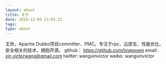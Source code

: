 ```yaml
---
layout: about
title: 关于
date: 2018-12-09 23:03:22
tags: 
type: about
---
```

王欣，Apache Dubbo项目committer、PMC。专注于rpc、云原生、性能优化、安全相关的技术，拥抱开源。
github： https://github.com/lovepoem
email:   xin.victorwang@gmail.com
twitter: wangxinvictor
weibo:   wangxinvictor
